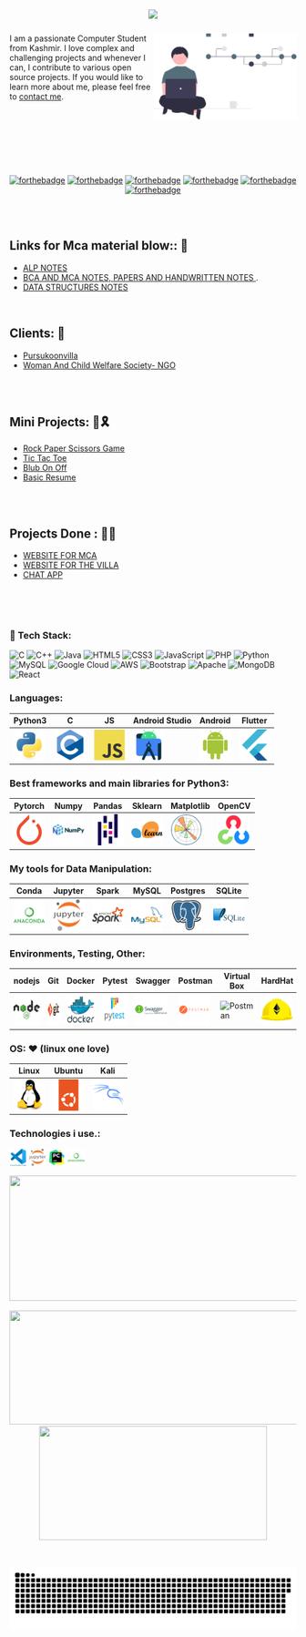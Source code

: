 
<h1 align="center">
  <a href="#" color = "white">
    <img src="https://readme-typing-svg.herokuapp.com/?lines=MAQSOOD+HUSSAIN+WANI;&center=true&size=30">
  </a>
</h1>
<p>
    <img src="assets/undraw_version_control_re_mg66.svg" align="right" width="250" />
    I am a passionate Computer Student from Kashmir. I love complex and challenging projects and whenever I can, I contribute to various open source   projects. If you would like to learn more about me, please feel free to <a href="https://maqsoodhussain.github.io" target="_blank">contact me</a>.
</p>
<br>
<br>
<br>
<br>
<br>

<br>
<div align="center">

[![forthebadge](https://forthebadge.com/images/badges/built-by-developers.svg)](https://forthebadge.com)
[![forthebadge](https://forthebadge.com/images/badges/uses-badges.svg)](https://forthebadge.com)
[![forthebadge](https://forthebadge.com/images/badges/not-a-bug-a-feature.svg)](https://forthebadge.com)
[![forthebadge](https://forthebadge.com/images/badges/designed-in-ms-paint.svg)](https://forthebadge.com)
[![forthebadge](https://forthebadge.com/images/badges/powered-by-black-magic.svg)](https://forthebadge.com)
[![forthebadge](https://forthebadge.com/images/badges/built-with-love.svg)](https://forthebadge.com)

</div>

 <br>
 <br>




 <!-- ## 🌐 Socials:

 [![LinkedIn](https://img.shields.io/badge/LinkedIn-%230077B5.svg?logo=linkedin&logoColor=white)](https://linkedin.com/in/maqsoodhussainwani) [![Kaggle](https://img.shields.io/badge/Kaggle-%23FF4500.svg?logo=Kaggle&logoColor=white)](https://reddit.com/user/maqsoodhussainwani) [![X](https://img.shields.io/badge/X-black.svg?logo=X&logoColor=white)](https://x.com/_maqsoodhussain) -->



## Links for Mca material blow:: 🚀
- [ALP NOTES](https://maqsoodhussain.github.io/emunotes/)
- [BCA AND MCA NOTES, PAPERS AND HANDWRITTEN NOTES ](https://maqsoodhussain.github.io/mca). 
- [DATA STRUCTURES NOTES ](https://github.com/maqsoodhussain/Data-Structure-Notes?tab=readme-ov-file#introduction-to-data-structures)
 <br>
 
 ## Clients: 🏅
- [Pursukoonvilla](https://pursukoonvilla.live)
- [Woman And Child Welfare Society- NGO](https://wcwsociety.org.in)

 <br>
 <br>

  ## Mini Projects: 📌🎗️
- [Rock Paper Scissors Game](https://maqsoodhussain.github.io/Rock-Paper-Scissors/)
- [Tic Tac Toe](https://maqsoodhussain.github.io/Tic-Tac-Toe/)
- [Blub On Off](https://maqsoodhussain.github.io/blubonoff/)
- [Basic Resume](https://maqsoodhussain.github.io/resume/)

 <br>
 <br>

   ## Projects Done : 🧑‍💻
- [WEBSITE FOR MCA ](https://maqsoodhussain.github.io/mca)
- [WEBSITE FOR THE VILLA ](https://pursukoonvilla.live)
- [CHAT APP](https://github.com/maqsoodhussain/ChatRoom)


 <br>
 <br>
 <br>
<div>

### 🎯 Tech Stack:
![C](https://img.shields.io/badge/c-%2300599C.svg?style=flat&logo=c&logoColor=white) ![C++](https://img.shields.io/badge/c++-%2300599C.svg?style=flat&logo=c%2B%2B&logoColor=white) ![Java](https://img.shields.io/badge/java-%23ED8B00.svg?style=flat&logo=openjdk&logoColor=white) ![HTML5](https://img.shields.io/badge/html5-%23E34F26.svg?style=flat&logo=html5&logoColor=white) ![CSS3](https://img.shields.io/badge/css3-%231572B6.svg?style=flat&logo=css3&logoColor=white) ![JavaScript](https://img.shields.io/badge/javascript-%23323330.svg?style=flat&logo=javascript&logoColor=%23F7DF1E) ![PHP](https://img.shields.io/badge/php-%23777BB4.svg?style=flat&logo=php&logoColor=white) ![Python](https://img.shields.io/badge/python-3670A0?style=flat&logo=python&logoColor=ffdd54) ![MySQL](https://img.shields.io/badge/mysql-%2300000f.svg?style=flat&logo=mysql&logoColor=white) ![Google Cloud](https://img.shields.io/badge/GoogleCloud-%234285F4.svg?style=flat&logo=google-cloud&logoColor=white) ![AWS](https://img.shields.io/badge/AWS-%23FF9900.svg?style=flat&logo=amazon-aws&logoColor=white) ![Bootstrap](https://img.shields.io/badge/bootstrap-%238511FA.svg?style=flat&logo=bootstrap&logoColor=white) ![Apache](https://img.shields.io/badge/apache-%23D42029.svg?style=flat&logo=apache&logoColor=white) ![MongoDB](https://img.shields.io/badge/MongoDB-%234ea94b.svg?style=flat&logo=mongodb&logoColor=white) ![React](https://img.shields.io/badge/react-%2320232a.svg?style=flat&logo=react&logoColor=%2361DAFB)


### Languages:
| Python3 | C | JS | Android Studio | Android | Flutter |
|----------|----------|----------|----------|----------|----------|
|  <img src="https://github.com/devicons/devicon/blob/master/icons/python/python-original.svg" title="Python"  alt="Python" width="55" height="55"/> |  <img src="https://github.com/devicons/devicon/blob/master/icons/c/c-original.svg" title="C"  alt="C" width="55" height="55"/> |  <img src="https://github.com/devicons/devicon/blob/master/icons/javascript/javascript-original.svg" title="JavaScript" alt="JavaScript" width="55" height="55"/> |<img src="https://github.com/devicons/devicon/blob/master/icons/androidstudio/androidstudio-original.svg" title="Androidstudio" alt="andoidstudio" width="55" height="55"/> |<img src="https://github.com/devicons/devicon/blob/master/icons/android/android-plain.svg" title="Android" alt="android" width="55" height="55"/> |<img src="https://github.com/devicons/devicon/blob/master/icons/flutter/flutter-original.svg" title="flutter" alt="Flutter" width="55" height="55"/> |


  

### Best frameworks and main libraries for Python3:

| Pytorch| Numpy | Pandas | Sklearn | Matplotlib | OpenCV |
|----------|----------|----------|----------|----------|----------|
|  <img src="https://github.com/devicons/devicon/blob/master/icons/pytorch/pytorch-original.svg" title="Pytorch"  alt="Pytorch" width="55" height="55"/>|  <img src="https://github.com/devicons/devicon/blob/master/icons/numpy/numpy-original-wordmark.svg" title="Numpy" alt="Numpy" width="55" height="55"/>|  <img src="https://github.com/devicons/devicon/blob/master/icons/pandas/pandas-original.svg" title="Pandas" alt="Pandas" width="55" height="55"/>|  <img src="https://github.com/devicons/devicon/blob/master/icons/scikitlearn/scikitlearn-original.svg" title="sklearn" alt="sklearn" width="55" height="55"/>|  <img src="https://github.com/devicons/devicon/blob/master/icons/matplotlib/matplotlib-original.svg" title="mpl" alt="mpl" width="55" height="55"/>| <img src="https://github.com/devicons/devicon/blob/master/icons/opencv/opencv-original.svg" title="mpl" alt="mpl" width="55" height="55"/>|


### My tools for Data Manipulation:

| Conda | Jupyter | Spark | MySQL | Postgres | SQLite |
|----------|----------|----------|----------|----------|----------|
|<img src="https://github.com/devicons/devicon/blob/master/icons/anaconda/anaconda-original-wordmark.svg" title="Anaconda" alt="Conda" width="55" height="55"/>|<img src="https://github.com/devicons/devicon/blob/master/icons/jupyter/jupyter-original-wordmark.svg" title="Jupiter" alt="Jupiter" width="55" height="55"/>|<img src="https://github.com/devicons/devicon/blob/master/icons/apachespark/apachespark-original-wordmark.svg" title="Spark" alt="Spark" width="55" height="55"/>|<img src="https://github.com/devicons/devicon/blob/master/icons/mysql/mysql-original-wordmark.svg" title="MySQL" alt="MySQL" width="55" height="55"/>|<img src="https://github.com/devicons/devicon/blob/master/icons/postgresql/postgresql-original.svg" title="pg" alt="pg" width="55" height="55"/>|<img src="https://github.com/devicons/devicon/blob/master/icons/sqlite/sqlite-original-wordmark.svg" title="SQLite" alt="SQLite" width="55" height="55"/>|



  
### Environments, Testing, Other:

| nodejs | Git | Docker | Pytest | Swagger | Postman | Virtual Box| HardHat |
|----------|----------|----------|----------|----------|----------|----------|----------|
|<img src="https://github.com/devicons/devicon/blob/master/icons/nodejs/nodejs-original-wordmark.svg" title="nodejs" alt="NodeJS" width="55" height="55"/>|<img src="https://github.com/devicons/devicon/blob/master/icons/git/git-original-wordmark.svg" title="Git" alt="Git" width="55" height="55"/>|<img src="https://github.com/devicons/devicon/blob/master/icons/docker/docker-original-wordmark.svg" title="Docker" alt="Docker" width="55" height="55"/>|<img src="https://github.com/devicons/devicon/blob/master/icons/pytest/pytest-original-wordmark.svg" title="pytest" alt="pytest" width="55" height="55"/>|  <img src="https://github.com/devicons/devicon/blob/master/icons/swagger/swagger-original-wordmark.svg" title="Swagger" alt="Swagger" width="55" height="55"/>|  <img src="https://github.com/devicons/devicon/blob/master/icons/postman/postman-original-wordmark.svg" title="Postman" alt="Postman" width="55" height="55"/>|<img src="https://banner2.cleanpng.com/20190501/xvt/kisspng-computer-icons-virtualbox-portable-network-graphic-virtualbox-icon-of-line-style-available-in-svg-5cca247f73f9e3.6112721115567514874751.jpg" title="Postman" alt="Postman" width="80" height="55"/>| <img src="https://github.com/devicons/devicon/blob/master/icons/hardhat/hardhat-original.svg" title="Swagger" alt="Swagger" width="55" height="55"/>|


### OS: ❤️ (linux one love)

| Linux | Ubuntu | Kali |
|----------|----------|----------|
| <img src="https://github.com/devicons/devicon/blob/master/icons/linux/linux-original.svg" title="Linux" alt="Linux" width="55" height="55"/> | <img src="https://github.com/devicons/devicon/blob/master/icons/ubuntu/ubuntu-original.svg" title="Ubuntu" alt="Ubuntu" width="55" height="55"/> | <img src="https://github.com/canaleal/devicon/blob/new-icon-kali-linux/icons/kalilinux/kalilinux-original-wordmark.svg" title="Linux" alt="Linux" width="55" height="55"/> |


### Technologies i use.:
  <!-- <img src="https://github.com/devicons/devicon/blob/master/icons/latex/latex-original.svg" title="Latex" alt="Latex" width="40" width="30" height="30"/> -->
  <!-- <img src="https://github.com/devicons/devicon/blob/master/icons/ssh/ssh-original.svg" title="ssh" alt="ssh" width="30" height="30"/>
  <img src="https://github.com/devicons/devicon/blob/master/icons/xml/xml-original.svg" title="xml" alt="xml" width="30" height="30"/>
  <img src="https://github.com/devicons/devicon/blob/master/icons/yaml/yaml-original.svg" title="yaml" alt="yaml" width="30" height="30"/>
  <img src="https://github.com/devicons/devicon/blob/master/icons/json/json-original.svg" title="json" alt="json" width="30" height="30"/> -->
   <img src="https://github.com/devicons/devicon/blob/master/icons/vscode/vscode-original-wordmark.svg" title="vsc" alt="vsc" width="30" height="30"/>
   <img src="https://github.com/devicons/devicon/blob/master/icons/jupyter/jupyter-original-wordmark.svg" title="dg" alt="dg" width="30" height="30"/> 
  <img src="https://github.com/devicons/devicon/blob/master/icons/pycharm/pycharm-original.svg" title="PC" alt="PC" width="30" height="30"/>

  
  <img src="https://github.com/devicons/devicon/blob/master/icons/anaconda/anaconda-original-wordmark.svg" title="cl" alt="CL" width="30" height="30"/>
   
  <!--<img src="https://github.com/devicons/devicon/blob/master/icons/gitlab/gitlab-original-wordmark.svg" title="GitLab" alt="GitLab" width="30" height="30"/>
  <img src="https://github.com/devicons/devicon/blob/master/icons/confluence/confluence-original-wordmark.svg" title="Confluence" alt="Confluence" width="30" height="30"/>
  <img src="https://github.com/devicons/devicon/blob/master/icons/jira/jira-original-wordmark.svg" title="Jira" alt="Jira" width="30" height="30"/> -->

</div>


  
<p align="center">
  <img width="800" height="220" src="https://streak-stats.demolab.com?user=maqsoodhussain&theme=highcontrast&hide_border=true&border_radius=5&card_width=800">
</p>







<p align="center">
  <img width="600" height="200" src="https://github-readme-stats.vercel.app/api?username=maqsoodhussain&show_icons=true&theme=vision-friendly-dark">
  <img width="400" height="200" src="https://github-readme-stats.vercel.app/api/top-langs/?username=maqsoodhussain&size_weight=0.15&count_weight=0.5&layout=compact&theme=vision-friendly-dark">
</p>
 


<div id="header" align="center">
  <img src="https://komarev.com/ghpvc/?username=maqsoodhussain&style=for-the-badge&color=orange" alt=""/>
</div>

<p align="center">
 <img width="1000" src="assets/github-snake.svg" alt="snake"/>
</p>
<!--
**maqsoodhussain/maqsoodhussain** is a ✨ _special_ ✨ repository because its `README.md` (this file) appears on your GitHub profile.

Here are some ideas to get you started:

- 🔭 I’m currently working on ...
- 🌱 I’m currently learning ...
- 👯 I’m looking to collaborate on ...
- 🤔 I’m looking for help with ...
- 💬 Ask me about ...
- 📫 How to reach me: ...
- 😄 Pronouns: ...
- ⚡ Fun fact: ...
-->
